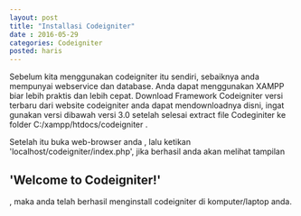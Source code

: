 ```yaml
---
layout: post
title: "Installasi Codeigniter"
date : 2016-05-29
categories: Codeigniter
posted: haris
---
```


Sebelum kita menggunakan codeigniter itu sendiri, sebaiknya anda mempunyai webservice dan database. Anda dapat menggunakan XAMPP biar lebih praktis dan lebih cepat.
Download Framework Codeigniter  versi terbaru  dari  website codeigniter anda dapat mendownloadnya disni, ingat gunakan versi dibawah versi 3.0
setelah selesai extract file Codeginiter ke folder C:/xampp/htdocs/codeigniter .

Setelah itu buka web-browser anda  , lalu ketikan 'localhost/codeigniter/index.php', jika berhasil anda akan melihat tampilan <h2>'Welcome to Codeigniter!' </h2>, maka anda
telah berhasil menginstall codeigniter di komputer/laptop anda.

